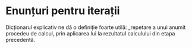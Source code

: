 # Enunțuri pentru iterații

Dicționarul explicativ ne dă o definiție foarte utilă: „repetare a unui anumit procedeu de calcul, prin aplicarea lui la rezultatul calculului din etapa precedentă.
